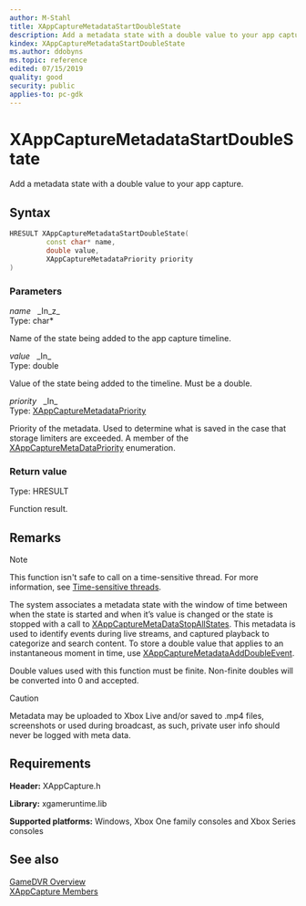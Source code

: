 ```yaml
---
author: M-Stahl
title: XAppCaptureMetadataStartDoubleState
description: Add a metadata state with a double value to your app capture.
kindex: XAppCaptureMetadataStartDoubleState
ms.author: ddobyns
ms.topic: reference
edited: 07/15/2019
quality: good
security: public
applies-to: pc-gdk
---
```


# XAppCaptureMetadataStartDoubleState  

Add a metadata state with a double value to your app capture.  

## Syntax  
  
```cpp
HRESULT XAppCaptureMetadataStartDoubleState(  
         const char* name,  
         double value,  
         XAppCaptureMetadataPriority priority  
)  
```  
  
### Parameters  
  
*name* &nbsp;&nbsp;\_In\_z\_  
Type: char*  

  
Name of the state being added to the app capture timeline.  


*value* &nbsp;&nbsp;\_In\_  
Type: double  

  
Value of the state being added to the timeline. Must be a double.  


*priority* &nbsp;&nbsp;\_In\_  
Type: [XAppCaptureMetadataPriority](../enums/xappcapturemetadatapriority.md)  

  
Priority of the metadata. Used to determine what is saved in the case that storage limiters are exceeded. A member of the [XAppCaptureMetaDataPriority](../enums/xappcapturemetadatapriority.md) enumeration.  


  
### Return value
  
Type: HRESULT
  
Function result.  
  
## Remarks  
  > [!NOTE]
> This function isn't safe to call on a time-sensitive thread. For more information, see [Time-sensitive threads](../../../../system/overviews/time-sensitive-threads.md).  
  
The system associates a metadata state with the window of time between when the state is started and when it’s value is changed or the state is stopped with a call to [XAppCaptureMetaDataStopAllStates](xappcapturemetadatastopallstates.md). This metadata is used to identify events during live streams, and captured playback to categorize and search content. To store a double value that applies to an instantaneous moment in time, use [XAppCaptureMetadataAddDoubleEvent](xappcapturemetadataadddoubleevent.md).  
  
Double values used with this function must be finite. Non-finite doubles will be converted into 0 and accepted.  
  
> [!CAUTION]
> Metadata may be uploaded to Xbox Live and/or saved to .mp4 files, screenshots or used during broadcast, as such, private user info should never be logged with meta data.  
  
## Requirements  
  
**Header:** XAppCapture.h
  
**Library:** xgameruntime.lib
  
**Supported platforms:** Windows, Xbox One family consoles and Xbox Series consoles  
  
## See also  
[GameDVR Overview](../../../../system/overviews/gamedvr-broadcast.md)  
[XAppCapture Members](../xappcapture_members.md)  
  
  